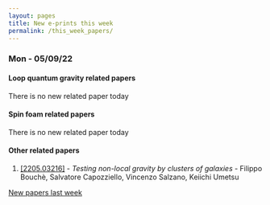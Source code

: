 ```yaml
---
layout: pages
title: New e-prints this week
permalink: /this_week_papers/
---
```




### Mon - 05/09/22

#### Loop quantum gravity related papers

There is no new related paper today 

#### Spin foam related papers

There is no new related paper today 



#### Other related papers

1. [[2205.03216]](https://arxiv.org/abs/2205.03216) - *Testing non-local gravity by clusters of galaxies* - Filippo Bouchè, Salvatore Capozziello, Vincenzo Salzano, Keiichi Umetsu






[New papers last week]({{site.url}}/archived/weekly/pre-prints/2022/05/09/archived_weekly_papers.html)